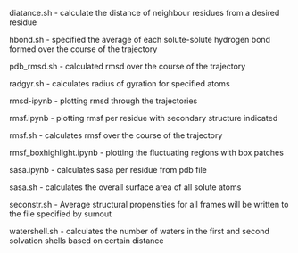 diatance.sh - calculate the distance of neighbour residues from a desired residue

hbond.sh - specified the average of each solute-solute hydrogen bond formed over the course of the trajectory

pdb_rmsd.sh - calculated rmsd over the course of the trajectory

radgyr.sh - calculates radius of gyration for specified atoms

rmsd-ipynb - plotting rmsd through the trajectories

rmsf.ipynb - plotting rmsf per residue with secondary structure indicated

rmsf.sh - calculates rmsf over the course of the trajectory

rmsf_boxhighlight.ipynb - plotting the fluctuating regions with box patches

sasa.ipynb - calculates sasa per residue from pdb file

sasa.sh - calculates the overall surface area of all solute atoms

seconstr.sh - Average structural propensities for all frames will be written to the file specified by sumout

watershell.sh - calculates the number of waters in the first and second solvation shells based on certain distance
